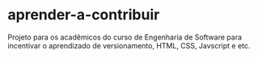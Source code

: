 # aprender-a-contribuir
Projeto para os acadêmicos do curso de Engenharia de Software para incentivar o aprendizado de versionamento, HTML, CSS, Javscript e etc.
